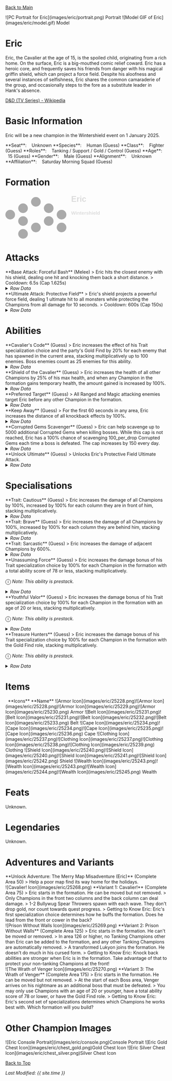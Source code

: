 [Back to Main](index.md)

<span class="championPortraitsRow">
    <span class="championPortraitsColumn">
        <span class="championPortraitsImage">
            ![PC Portrait for Eric](images/eric/portrait.png)
        </span>
        <span>
        Portrait
        </span>
    </span>
    <span class="championPortraitsColumn">
        <span class="championPortraitsImage">
            ![Model GIF of Eric](images/eric/model.gif)
        </span>
        <span>
        Model
        </span>
    </span>
</span>

# Eric

Eric, the Cavalier at the age of 15, is the spoiled child, originating from a rich home. On the surface, Eric is a big-mouthed comic relief coward. Eric has a heroic core, and frequently saves his friends from danger with his magical griffin shield, which can project a force field. Despite his aloofness and several instances of selfishness, Eric shares the common camaraderie of the group, and occasionally steps to the fore as a substitute leader in Hank's absence.

[D&D (TV Series) - Wikipedia](https://en.wikipedia.org/wiki/Dungeons_%26_Dragons_(TV_series))

# Basic Information

Eric will be a new champion in the Wintershield event on 1 January 2025.

<span class="champStatsTableColumn">
    <span class="champStatsTableRow">
        <span class="champStatsTableInfoHeader">
            <span style="margin-right:4px;">**Seat**:</span>
        </span>
        <span class="champStatsTableInfoSmall">
            <span style="margin-left:8px;">Unknown</span>
        </span>
    </span>
    <span class="champStatsTableRow">
        <span class="champStatsTableInfoHeader">
            <span style="margin-right:4px;">**Species**:</span>
        </span>
        <span class="champStatsTableInfoSmall">
            <span style="margin-left:8px;">Human (Guess)</span>
        </span>
    </span>
    <span class="champStatsTableRow">
        <span class="champStatsTableInfoHeader">
            <span style="margin-right:4px;">**Class**:</span>
        </span>
        <span class="champStatsTableInfoSmall">
            <span style="margin-left:8px;">Fighter (Guess)</span>
        </span>
    </span>
    <span class="champStatsTableRow">
        <span class="champStatsTableInfoHeader">
            <span style="margin-right:4px;">**Roles**:</span>
        </span>
        <span class="champStatsTableInfoSmall">
            <span style="margin-left:8px;">Tanking / Support / Gold / Control (Guess)</span>
        </span>
    </span>
    <span class="champStatsTableRow">
        <span class="champStatsTableInfoHeader">
            <span style="margin-right:4px;">**Age**:</span>
        </span>
        <span class="champStatsTableInfoSmall">
            <span style="margin-left:8px;">15 (Guess)</span>
        </span>
    </span>
    <span class="champStatsTableRow">
        <span class="champStatsTableInfoHeader">
            <span style="margin-right:4px;">**Gender**:</span>
        </span>
        <span class="champStatsTableInfoSmall">
            <span style="margin-left:8px;">Male (Guess)</span>
        </span>
    </span>
    <span class="champStatsTableRow">
        <span class="champStatsTableInfoHeader">
            <span style="margin-right:4px;">**Alignment**:</span>
        </span>
        <span class="champStatsTableInfoSmall">
            <span style="margin-left:8px;">Unknown</span>
        </span>
    </span>
    <span class="champStatsTableRow">
        <span class="champStatsTableInfoHeader">
            <span style="margin-right:4px;">**Affiliation**:</span>
        </span>
        <span class="champStatsTableInfoSmall">
            <span style="margin-left:8px;">Saturday Morning Squad (Guess)</span>
        </span>
    </span>
</span>

# Formation

<span class="formationBorder">
    <svg xmlns="http://www.w3.org/2000/svg" id="Eric" fill="#aaa" data-formationName="Eric" data-campaignName="Wintershield" width="299" height="140"><circle cx="175" cy="65" r="15"/><circle cx="175" cy="105" r="15"/><circle cx="135" cy="45" r="15"/><circle cx="135" cy="85" r="15"/><circle cx="95" cy="25" r="15"/><circle cx="95" cy="105" r="15"/><circle cx="55" cy="45" r="15"/><circle cx="55" cy="85" r="15"/><circle cx="55" cy="125" r="15"/><circle cx="15" cy="65" r="15"/><text x="205" y="25" fill="#dcdcdc" font-size="25" font-family="Arial" font-weight="bold">Eric</text><text x="205" y="65" fill="#dcdcdc" font-size="15" font-family="Arial" font-weight="bold">Wintershield</text></svg>
</span>

# Attacks

<div markdown="1" class="abilityBorder"><div markdown="1" class="abilityBorderInner">
**Base Attack: Forceful Bash** (Melee)
> Eric hits the closest enemy with his shield, dealing one hit and knocking them back a short distance.  
> Cooldown: 6.5s (Cap 1.625s)
<details><summary><em>Raw Data</em></summary>
<p>
<pre>
{
    "id": 824,
    "name": "Forceful Bash",
    "description": "Eric knocks back the closest enemy with a hit from his shield.",
    "long_description": "Eric hits the closest enemy with his shield, dealing one hit and knocking them back a short distance.",
    "graphic_id": 0,
    "target": "front",
    "num_targets": 1,
    "aoe_radius": 0,
    "damage_modifier": 1,
    "cooldown": 6.5,
    "animations": [
        {
            "type": "melee_attack",
            "target_offset_x": -45,
            "damage_frame": 10,
            "jump_sound": 30,
            "sound_frames": {
                "10": 154
            },
            "effects_on_monsters": [
                {
                    "effect_string": "push_back_monster,10",
                    "animation": "hit",
                    "after_damage": true
                }
            ]
        }
    ],
    "tags": [
        "melee"
    ],
    "damage_types": [
        "melee"
    ]
}
</pre>
</p>
</details>
</div></div>

<div markdown="1" class="abilityBorder"><div markdown="1" class="abilityBorderInner">
**Ultimate Attack: Protective Field**
> Eric's shield projects a powerful force field, dealing 1 ultimate hit to all monsters while protecting the Champions from all damage for 10 seconds.  
> Cooldown: 600s (Cap 150s)
<details><summary><em>Raw Data</em></summary>
<p>
<pre>
{
    "id": 825,
    "name": "Protective Field",
    "description": "A field from Eric's shield knocks back enemies and protects the Champions for 10 seconds.",
    "long_description": "Eric's shield projects a powerful force field, dealing 1 ultimate hit to all monsters while protecting the Champions from all damage for 10 seconds.",
    "graphic_id": 25267,
    "target": "none",
    "num_targets": 0,
    "aoe_radius": 0,
    "damage_modifier": 0.03,
    "cooldown": 600,
    "animations": [
        {
            "type": "ultimate_attack",
            "ultimate": "eric"
        }
    ],
    "tags": [
        "magic",
        "ultimate"
    ],
    "damage_types": [
        "magic"
    ]
}
</pre>
</p>
</details>
</div></div>

# Abilities

<div markdown="1" class="abilityBorder"><div markdown="1" class="abilityBorderInner">
**Cavalier's Code** (Guess)
> Eric increases the effect of his Trait specialization choice and the party's Gold Find by 20% for each enemy that has spawned in the current area, stacking multiplicatively up to 100 enemies. Boss enemies count as 25 enemies for this ability.
<details><summary><em>Raw Data</em></summary>
<p>
<pre>
{
    "id": 2159,
    "flavour_text": "",
    "description": {
        "desc": "Eric increases the effect of his Trait specialization choice and the party's Gold Find by $(not_buffed amount)% for each enemy that has spawned in the current area, stacking multiplicatively up to $max_stacks enemies. Boss enemies count as 25 enemies for this ability."
    },
    "effect_keys": [
        {
            "off_when_benched": true,
            "effect_string": "buff_upgrades,20,16134,16135,16136",
            "show_bonus": true,
            "amount_func": "mult",
            "stack_func": "per_hero_attribute",
            "post_process_expr": "normal_monsters_spawned + 25*boss_monsters_spawned",
            "limit": 100,
            "max_stacks": 100,
            "amount_updated_listeners": [
                "monster_spawned"
            ]
        },
        {
            "off_when_benched": true,
            "effect_string": "gold_multiplier_mult,20",
            "amount_func": "mult",
            "stack_func": "per_hero_attribute",
            "post_process_expr": "normal_monsters_spawned + 25*boss_monsters_spawned",
            "limit": 100,
            "max_stacks": 100,
            "amount_updated_listeners": [
                "monster_spawned"
            ]
        }
    ],
    "requirements": "",
    "graphic_id": 25257,
    "large_graphic_id": 25253,
    "properties": {
        "is_formation_ability": true,
        "formation_circle_icon": false,
        "owner_use_outgoing_description": true
    }
}
</pre>
</p>
</details>
</div></div>

<div markdown="1" class="abilityBorder"><div markdown="1" class="abilityBorderInner">
**Shield of the Cavalier** (Guess)
> Eric increases the health of all other Champions by 25% of his max health, and when any Champion in the formation gains temporary health, the amount gained is increased by 100%.
<details><summary><em>Raw Data</em></summary>
<p>
<pre>
{
    "id": 2160,
    "flavour_text": "",
    "description": {
        "desc": "Eric increases the health of all other Champions by $amount% of his max health, and when any Champion in the formation gains temporary health, the amount gained is increased by $(amount___2)%."
    },
    "effect_keys": [
        {
            "off_when_benched": true,
            "effect_string": "increase_health_by_source_percent,25",
            "targets": [
                "other"
            ]
        },
        {
            "off_when_benched": true,
            "effect_string": "temp_health_mult,100",
            "targets": [
                "all"
            ],
            "skip_effect_key_desc": true
        }
    ],
    "requirements": "",
    "graphic_id": 25260,
    "large_graphic_id": 25256,
    "properties": {
        "is_formation_ability": true,
        "owner_use_outgoing_description": true,
        "default_bonus_index": 1,
        "indexed_effect_properties": true,
        "per_effect_index_bonuses": true
    }
}
</pre>
</p>
</details>
</div></div>

<div markdown="1" class="abilityBorder"><div markdown="1" class="abilityBorderInner">
**Preferred Target** (Guess)
> All Ranged and Magic attacking enemies target Eric before any other Champion in the formation.
<details><summary><em>Raw Data</em></summary>
<p>
<pre>
{
    "id": 2161,
    "flavour_text": "",
    "description": {
        "desc": "All Ranged and Magic attacking enemies target Eric before any other Champion in the formation."
    },
    "effect_keys": [
        {
            "off_when_benched": true,
            "effect_string": "damage_type_taunt,ranged,magic"
        }
    ],
    "requirements": "",
    "graphic_id": 25259,
    "large_graphic_id": 25255,
    "properties": {
        "is_formation_ability": true,
        "formation_circle_icon": false,
        "owner_use_outgoing_description": true
    }
}
</pre>
</p>
</details>
</div></div>

<div markdown="1" class="abilityBorder"><div markdown="1" class="abilityBorderInner">
**Keep Away** (Guess)
> For the first 60 seconds in any area, Eric increases the distance of all knockback effects by 100%.
<details><summary><em>Raw Data</em></summary>
<p>
<pre>
{
    "id": 2162,
    "flavour_text": "",
    "description": {
        "desc": "For the first $amount seconds in any area, Eric increases the distance of all knockback effects by $(amount___2)%.",
        "post": {
            "conditions": [
                {
                    "condition": "not static_desc",
                    "desc": "$eric_keep_away_desc"
                }
            ]
        }
    },
    "effect_keys": [
        {
            "off_when_benched": true,
            "effect_string": "effect_duration,60"
        },
        {
            "off_when_benched": true,
            "apply_manually": true,
            "effect_string": "push_back_mult,100"
        }
    ],
    "requirements": "",
    "graphic_id": 25258,
    "large_graphic_id": 25254,
    "properties": {
        "is_formation_ability": true,
        "formation_circle_icon": false,
        "owner_use_outgoing_description": true,
        "default_bonus_index": 0,
        "indexed_effect_properties": true,
        "per_effect_index_bonuses": true
    }
}
</pre>
</p>
</details>
</div></div>

<div markdown="1" class="abilityBorder"><div markdown="1" class="abilityBorderInner">
**Corrupted Gems Scavenger** (Guess)
> Eric can help scavenge up to 5000 additional Corrupted Gems when killing bosses. While this cap is not reached, Eric has a 100% chance of scavenging 100_per_drop Corrupted Gems each time a boss is defeated. The cap increases by 150 every day.
<details><summary><em>Raw Data</em></summary>
<p>
<pre>
{
    "id": 2163,
    "flavour_text": "",
    "description": {
        "desc": "Eric can help scavenge up to $(current_scavenge_cap eric_corrupted_gem_scavenger floor) additional Corrupted Gems when killing bosses. While this cap is not reached, Eric has a $amount% chance of scavenging $amount_per_drop Corrupted Gems each time a boss is defeated. The cap increases by $cap_increase_per_day every day.",
        "post": {
            "conditions": [
                {
                    "condition": "not static_desc",
                    "desc": "^^Corrupted Gems Scavenged: $(stat_value eric_corrupted_gems_collected 0 none) ($(stat_value eric_corrupted_gems_collected_this_adventure 1 none) this adventure)"
                }
            ]
        }
    },
    "effect_keys": [
        {
            "off_when_benched": true,
            "effect_string": "scavenge_items,100",
            "id": "eric_corrupted_gem_scavenger",
            "item_type": "corrupted_gems",
            "initial_cap": 5000,
            "cap_increase_per_day": 150,
            "start_date": "2024-09-04 12:00:00",
            "total_collected_stat": "eric_corrupted_gems_collected",
            "adventure_collected_stat": "eric_corrupted_gems_collected_this_adventure",
            "upgrade_id": 16133,
            "amount_per_drop": 10
        }
    ],
    "requirements": "",
    "graphic_id": 0,
    "large_graphic_id": 0,
    "properties": {
        "is_formation_ability": true,
        "formation_circle_icon": false,
        "owner_use_outgoing_description": true
    }
}
</pre>
</p>
</details>
</div></div>

<div markdown="1" class="abilityBorder"><div markdown="1" class="abilityBorderInner">
**Unlock Ultimate** (Guess)
> Unlocks Eric's Protective Field Ultimate Attack.
<details><summary><em>Raw Data</em></summary>
<p>
<pre>
{
    "id": 2172,
    "flavour_text": "",
    "description": {
        "desc": "Unlocks Eric's Protective Field Ultimate Attack"
    },
    "effect_keys": [
        {
            "effect_string": "eric_ult",
            "duration": 10,
            "push_amount": 1000
        },
        {
            "apply_manually": true,
            "effect_string": "damage_reduction,100",
            "targets": [
                "all"
            ]
        },
        {
            "effect_string": "set_ultimate_attack"
        }
    ],
    "requirements": "",
    "graphic_id": 0,
    "large_graphic_id": 25267,
    "properties": {
        "is_formation_ability": true,
        "owner_use_outgoing_description": true,
        "formation_circle_icon": false,
        "show_outgoing_desc_when_benched": false
    }
}
</pre>
</p>
</details>
</div></div>

# Specialisations

<div markdown="1" class="abilityBorder"><div markdown="1" class="abilityBorderInner">
**Trait: Cautious** (Guess)
> Eric increases the damage of all Champions by 100%, increased by 100% for each column they are in front of him, stacking multiplicatively.
<details><summary><em>Raw Data</em></summary>
<p>
<pre>
{
    "id": 2164,
    "flavour_text": "",
    "description": {
        "desc": "Eric increases the damage of all Champions by $(amount)%, increased by $(amount___2)% for each column they are in front of him, stacking multiplicatively."
    },
    "effect_keys": [
        {
            "off_when_benched": true,
            "effect_string": "base_amount,100"
        },
        {
            "off_when_benched": true,
            "effect_string": "additional_amount,100"
        },
        {
            "off_when_benched": true,
            "effect_string": "hero_dps_multiplier_mult,0",
            "amount_func": "eric_trait",
            "base_amount_idx": 0,
            "additional_amount_idx": 1,
            "additional_per_column": "ahead",
            "targets": [
                "all"
            ],
            "use_computed_amount_for_description": true,
            "show_bonus": true
        }
    ],
    "requirements": "",
    "graphic_id": 25262,
    "large_graphic_id": 25262,
    "properties": {
        "is_formation_ability": true,
        "default_bonus_index": 0,
        "indexed_effect_properties": true,
        "per_effect_index_bonuses": true,
        "owner_use_outgoing_description": true
    }
}
</pre>
</p>
</details>
</div></div>

<div markdown="1" class="abilityBorder"><div markdown="1" class="abilityBorderInner">
**Trait: Brave** (Guess)
> Eric increases the damage of all Champions by 100%, increased by 100% for each column they are behind him, stacking multiplicatively.
<details><summary><em>Raw Data</em></summary>
<p>
<pre>
{
    "id": 2165,
    "flavour_text": "",
    "description": {
        "desc": "Eric increases the damage of all Champions by $(amount)%, increased by $(amount___2)% for each column they are behind him, stacking multiplicatively."
    },
    "effect_keys": [
        {
            "off_when_benched": true,
            "effect_string": "base_amount,100"
        },
        {
            "off_when_benched": true,
            "effect_string": "additional_amount,100"
        },
        {
            "off_when_benched": true,
            "effect_string": "hero_dps_multiplier_mult,0",
            "amount_func": "eric_trait",
            "base_amount_idx": 0,
            "additional_amount_idx": 1,
            "additional_per_column": "behind",
            "targets": [
                "all"
            ],
            "use_computed_amount_for_description": true
        }
    ],
    "requirements": "",
    "graphic_id": 25261,
    "large_graphic_id": 25261,
    "properties": {
        "is_formation_ability": true,
        "default_bonus_index": 0,
        "indexed_effect_properties": true,
        "per_effect_index_bonuses": true,
        "owner_use_outgoing_description": true
    }
}
</pre>
</p>
</details>
</div></div>

<div markdown="1" class="abilityBorder"><div markdown="1" class="abilityBorderInner">
**Trait: Sarcastic** (Guess)
> Eric increases the damage of adjacent Champions by 600%.
<details><summary><em>Raw Data</em></summary>
<p>
<pre>
{
    "id": 2166,
    "flavour_text": "",
    "description": {
        "desc": "Eric increases the damage of adjacent Champions by $amount%."
    },
    "effect_keys": [
        {
            "off_when_benched": true,
            "effect_string": "hero_dps_multiplier_mult,600",
            "targets": [
                "adj"
            ]
        }
    ],
    "requirements": "",
    "graphic_id": 25263,
    "large_graphic_id": 25263,
    "properties": {
        "is_formation_ability": true,
        "owner_use_outgoing_description": true
    }
}
</pre>
</p>
</details>
</div></div>

<div markdown="1" class="abilityBorder"><div markdown="1" class="abilityBorderInner">
**Unassuming Force** (Guess)
> Eric increases the damage bonus of his Trait specialization choice by 100% for each Champion in the formation with a total ability score of 78 or less, stacking multiplicatively.

<span style="font-size:1.2em;">ⓘ</span> *Note: This ability is prestack.*
<details><summary><em>Raw Data</em></summary>
<p>
<pre>
{
    "id": 2167,
    "flavour_text": "",
    "description": {
        "desc": "Eric increases the damage bonus of his Trait specialization choice by $amount% for each Champion in the formation with a total ability score of 78 or less, stacking multiplicatively."
    },
    "effect_keys": [
        {
            "off_when_benched": true,
            "effect_string": "pre_stack,100"
        },
        {
            "off_when_benched": true,
            "effect_string": "buff_upgrades,0,16134,16135,16136",
            "amount_expr": "upgrade_amount(16137,0)",
            "amount_func": "mult",
            "stack_func": "per_hero_attribute",
            "per_hero_expr": "GetStat(`total_ability_score`) <= 78",
            "show_bonus": true,
            "amount_updated_listeners": [
                "slot_changed",
                "ability_score_changed"
            ]
        }
    ],
    "requirements": "",
    "graphic_id": 25265,
    "large_graphic_id": 25265,
    "properties": {
        "is_formation_ability": true,
        "formation_circle_icon": false,
        "owner_use_outgoing_description": true,
        "default_bonus_index": 0,
        "indexed_effect_properties": true,
        "per_effect_index_bonuses": true,
        "spec_option_post_apply_info": "Champions in Formation Targeted: $num_stacks___2"
    }
}
</pre>
</p>
</details>
</div></div>

<div markdown="1" class="abilityBorder"><div markdown="1" class="abilityBorderInner">
**Youthful Valor** (Guess)
> Eric increases the damage bonus of his Trait specialization choice by 100% for each Champion in the formation with an age of 20 or less, stacking multiplicatively.

<span style="font-size:1.2em;">ⓘ</span> *Note: This ability is prestack.*
<details><summary><em>Raw Data</em></summary>
<p>
<pre>
{
    "id": 2168,
    "flavour_text": "",
    "description": {
        "desc": "Eric increases the damage bonus of his Trait specialization choice by $amount% for each Champion in the formation with an age of 20 or less, stacking multiplicatively."
    },
    "effect_keys": [
        {
            "off_when_benched": true,
            "effect_string": "pre_stack,100"
        },
        {
            "off_when_benched": true,
            "effect_string": "buff_upgrades,0,16134,16135,16136",
            "amount_expr": "upgrade_amount(16138,0)",
            "amount_func": "mult",
            "stack_func": "per_hero_attribute",
            "per_hero_expr": "age <= 20 && hero_id != 146",
            "show_bonus": true,
            "amount_updated_listeners": [
                "slot_changed"
            ]
        }
    ],
    "requirements": "",
    "graphic_id": 25266,
    "large_graphic_id": 25266,
    "properties": {
        "is_formation_ability": true,
        "formation_circle_icon": false,
        "owner_use_outgoing_description": true,
        "default_bonus_index": 0,
        "indexed_effect_properties": true,
        "per_effect_index_bonuses": true,
        "spec_option_post_apply_info": "Champions in Formation Targeted: $num_stacks___2"
    }
}
</pre>
</p>
</details>
</div></div>

<div markdown="1" class="abilityBorder"><div markdown="1" class="abilityBorderInner">
**Treasure Hunters** (Guess)
> Eric increases the damage bonus of his Trait specialization choice by 100% for each Champion in the formation with the Gold Find role, stacking multiplicatively.

<span style="font-size:1.2em;">ⓘ</span> *Note: This ability is prestack.*
<details><summary><em>Raw Data</em></summary>
<p>
<pre>
{
    "id": 2169,
    "flavour_text": "",
    "description": {
        "desc": "Eric increases the damage bonus of his Trait specialization choice by $amount% for each Champion in the formation with the Gold Find role, stacking multiplicatively."
    },
    "effect_keys": [
        {
            "off_when_benched": true,
            "effect_string": "pre_stack,100"
        },
        {
            "off_when_benched": true,
            "effect_string": "buff_upgrades,0,16134,16135,16136",
            "amount_expr": "upgrade_amount(16139,0)",
            "amount_func": "mult",
            "stack_func": "per_hero_attribute",
            "per_hero_expr": "HasTag(`gold`)",
            "show_bonus": true,
            "amount_updated_listeners": [
                "slot_changed"
            ]
        }
    ],
    "requirements": "",
    "graphic_id": 25264,
    "large_graphic_id": 25264,
    "properties": {
        "is_formation_ability": true,
        "formation_circle_icon": false,
        "owner_use_outgoing_description": true,
        "default_bonus_index": 0,
        "indexed_effect_properties": true,
        "per_effect_index_bonuses": true,
        "spec_option_post_apply_info": "Champions in Formation Targeted: $num_stacks___2"
    }
}
</pre>
</p>
</details>
</div></div>

# Items

<span class="itemTableColumn">
    <span class="itemTableRowHeader">
        <span class="itemTableIcon">
            <span style="margin-left:8px;">**Icons**</span>
        </span>
        <span class="itemTableNameSmall">
            **Name**
        </span>
    </span>
    <span class="itemTableRow">
        <span class="itemTableIcon">
            <span class="itemTableIcon1">![Armor Icon](images/eric/25228.png)</span><span class="itemTableIcon2">![Armor Icon](images/eric/25228.png)</span><span class="itemTableIcon3">![Armor Icon](images/eric/25229.png)</span><span class="itemTableIcon4">![Armor Icon](images/eric/25230.png)</span>
        </span>
        <span class="itemTableNameSmall">
            Armor
        </span>
    </span>
    <span class="itemTableRow">
        <span class="itemTableIcon">
            <span class="itemTableIcon1">![Belt Icon](images/eric/25231.png)</span><span class="itemTableIcon2">![Belt Icon](images/eric/25231.png)</span><span class="itemTableIcon3">![Belt Icon](images/eric/25232.png)</span><span class="itemTableIcon4">![Belt Icon](images/eric/25233.png)</span>
        </span>
        <span class="itemTableNameSmall">
            Belt
        </span>
    </span>
    <span class="itemTableRow">
        <span class="itemTableIcon">
            <span class="itemTableIcon1">![Cape Icon](images/eric/25234.png)</span><span class="itemTableIcon2">![Cape Icon](images/eric/25234.png)</span><span class="itemTableIcon3">![Cape Icon](images/eric/25235.png)</span><span class="itemTableIcon4">![Cape Icon](images/eric/25236.png)</span>
        </span>
        <span class="itemTableNameSmall">
            Cape
        </span>
    </span>
    <span class="itemTableRow">
        <span class="itemTableIcon">
            <span class="itemTableIcon1">![Clothing Icon](images/eric/25237.png)</span><span class="itemTableIcon2">![Clothing Icon](images/eric/25237.png)</span><span class="itemTableIcon3">![Clothing Icon](images/eric/25238.png)</span><span class="itemTableIcon4">![Clothing Icon](images/eric/25239.png)</span>
        </span>
        <span class="itemTableNameSmall">
            Clothing
        </span>
    </span>
    <span class="itemTableRow">
        <span class="itemTableIcon">
            <span class="itemTableIcon1">![Shield Icon](images/eric/25240.png)</span><span class="itemTableIcon2">![Shield Icon](images/eric/25240.png)</span><span class="itemTableIcon3">![Shield Icon](images/eric/25241.png)</span><span class="itemTableIcon4">![Shield Icon](images/eric/25242.png)</span>
        </span>
        <span class="itemTableNameSmall">
            Shield
        </span>
    </span>
    <span class="itemTableRow">
        <span class="itemTableIcon">
            <span class="itemTableIcon1">![Wealth Icon](images/eric/25243.png)</span><span class="itemTableIcon2">![Wealth Icon](images/eric/25243.png)</span><span class="itemTableIcon3">![Wealth Icon](images/eric/25244.png)</span><span class="itemTableIcon4">![Wealth Icon](images/eric/25245.png)</span>
        </span>
        <span class="itemTableNameSmall">
            Wealth
        </span>
    </span>
</span>

# Feats

Unknown.

# Legendaries

Unknown.

# Adventures and Variants

<div markdown="1" class="abilityBorder"><div markdown="1" class="abilityBorderInner">
**Unlock Adventure: The Merry Map Misadventure (Eric)** (Complete Area 50)
> Help a poor map find its way home for the holidays.
</div></div>
<div markdown="1" class="abilityBorder"><div markdown="1" class="abilityBorderInner">
![Cavalier! Icon](images/eric/25268.png) **Variant 1: Cavalier!** (Complete Area 75)
> Eric starts in the formation. He can be moved but not removed.  
> Only Champions in the front two columns and the back column can deal damage.  
> 1-2 Bullywug Spear Throwers spawn with each wave. They don't drop gold, nor count towards quest progress.  
> Getting to Know Eric: Eric's first specialization choice determines how he buffs the formation. Does he lead from the front or cower in the back?
</div></div>
<div markdown="1" class="abilityBorder"><div markdown="1" class="abilityBorderInner">
![Prison Without Walls Icon](images/eric/25269.png) **Variant 2: Prison Without Walls** (Complete Area 125)
> Eric starts in the formation. He can't be moved or removed.  
> In area 126 or higher, no Tanking Champions other than Eric can be added to the formation, and any other Tanking Champions are automatically removed.  
> A transformed Lukyon joins the formation. He doesn't do much in his cursed form.  
> Getting to Know Eric: Knock back abilities are stronger when Eric is in the formation. Take advantage of that to protect your non-tanking Champions at the front!
</div></div>
<div markdown="1" class="abilityBorder"><div markdown="1" class="abilityBorderInner">
![The Wrath of Venger Icon](images/eric/25270.png) **Variant 3: The Wrath of Venger** (Complete Area 175)
> Eric starts in the formation. He can be moved but not removed.  
> At the start of each Boss area, Venger arrives on his nightmare as an additional boss that must be defeated.  
> You may only use Champions with an age of 20 or younger, have a total ability score of 78 or lower, or have the Gold Find role.  
> Getting to Know Eric: Eric's second set of specializations determines which Champions he works best with. Which formation will you build?
</div></div>

# Other Champion Images

<span class="championImagesColumn">
    <span class="championImagesRow">
        <span class="championImagesPortrait">
            ![Eric Console Portrait](images/eric/console.png)Console Portrait
        </span>
    </span>
    <span class="championImagesRow">
        <span class="championImagesChests">
            ![Eric Gold Chest Icon](images/eric/chest_gold.png)Gold Chest Icon
        </span>
        <span class="championImagesChests">
            ![Eric Silver Chest Icon](images/eric/chest_silver.png)Silver Chest Icon
        </span>
    </span>
</span>

[Back to Top](#top)

*Last Modified: {{ site.time }}*
